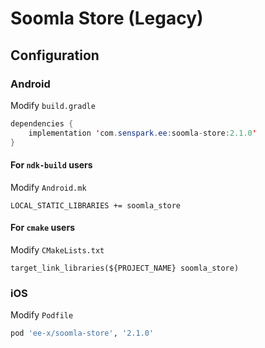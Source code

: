 # Soomla Store (Legacy)
## Configuration
### Android
Modify `build.gradle`
```java
dependencies {
    implementation 'com.senspark.ee:soomla-store:2.1.0'
}
```

#### For `ndk-build` users
Modify `Android.mk`
```
LOCAL_STATIC_LIBRARIES += soomla_store
```

#### For `cmake` users
Modify `CMakeLists.txt`
```
target_link_libraries(${PROJECT_NAME} soomla_store)
```

### iOS
Modify `Podfile`
```ruby
pod 'ee-x/soomla-store', '2.1.0'
```